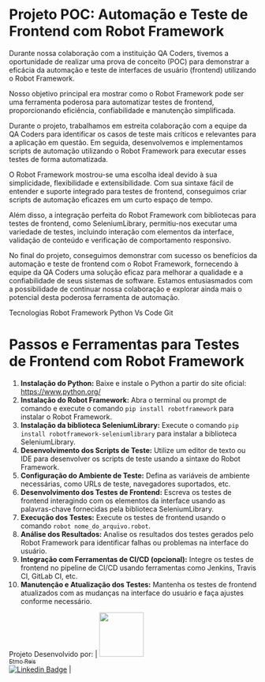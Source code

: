 <h1>Projeto POC: Automação e Teste de Frontend com Robot Framework</h1>
<p>Durante nossa colaboração com a instituição QA Coders, tivemos a oportunidade de realizar uma prova de conceito (POC) para demonstrar a eficácia da automação e teste de interfaces de usuário (frontend) utilizando o Robot Framework.</p>
<p>Nosso objetivo principal era mostrar como o Robot Framework pode ser uma ferramenta poderosa para automatizar testes de frontend, proporcionando eficiência, confiabilidade e manutenção simplificada.</p>
<p>Durante o projeto, trabalhamos em estreita colaboração com a equipe da QA Coders para identificar os casos de teste mais críticos e relevantes para a aplicação em questão. Em seguida, desenvolvemos e implementamos scripts de automação utilizando o Robot Framework para executar esses testes de forma automatizada.</p>
<p>O Robot Framework mostrou-se uma escolha ideal devido à sua simplicidade, flexibilidade e extensibilidade. Com sua sintaxe fácil de entender e suporte integrado para testes de frontend, conseguimos criar scripts de automação eficazes em um curto espaço de tempo.</p>
<p>Além disso, a integração perfeita do Robot Framework com bibliotecas para testes de frontend, como SeleniumLibrary, permitiu-nos executar uma variedade de testes, incluindo interação com elementos da interface, validação de conteúdo e verificação de comportamento responsivo.</p>
<p>No final do projeto, conseguimos demonstrar com sucesso os benefícios da automação e teste de frontend com o Robot Framework, fornecendo à equipe da QA Coders uma solução eficaz para melhorar a qualidade e a confiabilidade de seus sistemas de software. Estamos entusiasmados com a possibilidade de continuar nossa colaboração e explorar ainda mais o potencial desta poderosa ferramenta de automação.</p>
Tecnologias
Robot Framework
Python
Vs Code
Git
<h1>Passos e Ferramentas para Testes de Frontend com Robot Framework</h1>
<ol>
  <li><strong>Instalação do Python:</strong> Baixe e instale o Python a partir do site oficial: <a href="https://www.python.org/">https://www.python.org/</a></li>
  <li><strong>Instalação do Robot Framework:</strong> Abra o terminal ou prompt de comando e execute o comando <code>pip install robotframework</code> para instalar o Robot Framework.</li>
  <li><strong>Instalação da biblioteca SeleniumLibrary:</strong> Execute o comando <code>pip install robotframework-seleniumlibrary</code> para instalar a biblioteca SeleniumLibrary.</li>
  <li><strong>Desenvolvimento dos Scripts de Teste:</strong> Utilize um editor de texto ou IDE para desenvolver os scripts de teste usando a sintaxe do Robot Framework.</li>
  <li><strong>Configuração do Ambiente de Teste:</strong> Defina as variáveis de ambiente necessárias, como URLs de teste, navegadores suportados, etc.</li>
  <li><strong>Desenvolvimento dos Testes de Frontend:</strong> Escreva os testes de frontend interagindo com os elementos da interface usando as palavras-chave fornecidas pela biblioteca SeleniumLibrary.</li>
  <li><strong>Execução dos Testes:</strong> Execute os testes de frontend usando o comando <code>robot nome_do_arquivo.robot</code>.</li>
  <li><strong>Análise dos Resultados:</strong> Analise os resultados dos testes gerados pelo Robot Framework para identificar falhas ou problemas na interface do usuário.</li>
  <li><strong>Integração com Ferramentas de CI/CD (opcional):</strong> Integre os testes de frontend no pipeline de CI/CD usando ferramentas como Jenkins, Travis CI, GitLab CI, etc.</li>
  <li><strong>Manutenção e Atualização dos Testes:</strong> Mantenha os testes de frontend atualizados com as mudanças na interface do usuário e faça ajustes conforme necessário.</li>
</ol>



Projeto Desenvolvido por: 
| [<img loading="lazy" src="https://github.com/EtmoReis" width=90><br/><sub>Etmo Reis </sub>](https://github.com/EtmoReis)<br/>[![Linkedin Badge](https://img.shields.io/badge/-LinkedIn-blue?style=flat-square&logo=Linkedin&logoColor=white&link=https://www.linkedin.com/in/etmo-reis-bb46bb26a/)](https://www.linkedin.com/in/etmo-reis-bb46bb26a/) |



